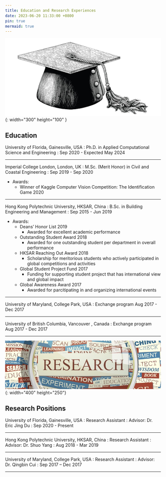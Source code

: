 ```yaml
---
title: Education and Research Experiences
date: 2023-06-20 11:33:00 +0800
pin: true
mermaid: true
---
```


![Desktop View](/images/graduate.jpg){: width="300" height="100" }

## Education
University of Florida, Gainesville, USA
: Ph.D. in Applied Computational Science and Engineering
: Sep 2020 - Expected May 2024

-------------------------------------

Imperial College London, London, UK
: M.Sc. (Merit Honor) in Civil and Coastal Engineering
: Sep 2019 - Sep 2020

- Awards:
  + Winner of Kaggle Computer Vision Competition: The Identification Game 2020

-------------------------------------

Hong Kong Polytechnic University, HKSAR, China
: B.Sc. in Building Engineering and Management
: Sep 2015 - Jun 2019

- Awards:
  + Deans’ Honor List	2019
    *	Awarded for excellent academic performance
  + Outstanding Student Award 2018
    * Awarded for one outstanding student per department in overall performance
  + HKSAR Reaching Out Award 2018
    * Scholarship for meritorious students who actively participated in global competitions and activities
  + Global Student Project Fund 2017
    * Funding for supporting student project that has international view and global impact
  + Global Awareness Award 2017
    * Awarded for parcitipating in and organizing international events

-------------------------------------

University of Maryland, College Park, USA
: Exchange program
Aug 2017 - Dec 2017

-------------------------------------

University of British Columbia, Vancouver , Canada
: Exchange program
Aug 2017 - Dec 2017

-------------------------------------


![Desktop View](/images/Research_cropped.png){: width="400" height="250"}
## Research Positions
University of Florida, Gainesville, USA
: Research Assistant
: Advisor: Dr. Eric Jing Du
: Sep 2020 - Present

-------------------------------------

Hong Kong Polytechnic University, HKSAR, China
: Research Assistant
: Advisor: Dr. Shuo Yang
: Aug 2018 - Mar 2019

-------------------------------------

University of Maryland, College Park, USA
: Research Assistant
: Advisor: Dr. Qingbin Cui
: Sep 2017 – Dec 2017


___________________________

 
